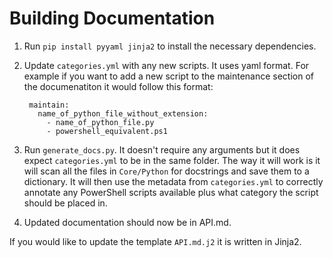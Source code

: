 # Building Documentation

1. Run `pip install pyyaml jinja2` to install the necessary dependencies.
2. Update `categories.yml` with any new scripts. It uses yaml format. For example if you want to add a new script to the maintenance section of the documenatiton it would follow this format:

        maintain:
          name_of_python_file_without_extension:
            - name_of_python_file.py
            - powershell_equivalent.ps1
            
3. Run `generate_docs.py`. It doesn't require any arguments but it does expect `categories.yml` to be in the same folder. The way it will work is it will scan all the files in `Core/Python` for docstrings and save them to a dictionary. It will then use the metadata from `categories.yml` to correctly annotate any PowerShell scripts available plus what category the script should be placed in.
4. Updated documentation should now be in API.md.

If you would like to update the template `API.md.j2` it is written in Jinja2.